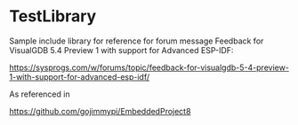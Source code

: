 # TestLibrary

Sample include library for reference for forum message Feedback for VisualGDB 5.4 Preview 1 with support for Advanced ESP-IDF:

https://sysprogs.com/w/forums/topic/feedback-for-visualgdb-5-4-preview-1-with-support-for-advanced-esp-idf/

As referenced in

https://github.com/gojimmypi/EmbeddedProject8